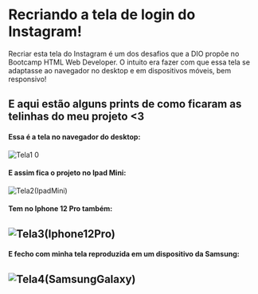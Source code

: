 # Recriando a tela de login do Instagram!

Recriar esta tela do Instagram é um dos desafios que a DIO propõe no Bootcamp HTML Web Developer. O intuito era fazer com que essa tela se adaptasse ao navegador no desktop e em dispositivos móveis, bem responsivo!

## E aqui estão alguns prints de como ficaram as telinhas do meu projeto <3

#### Essa é a tela no navegador do desktop:
![Tela1 0](https://user-images.githubusercontent.com/109999267/190832406-40a4f8c9-f677-4b22-a86c-4783ac7c60a7.jpg)

#### E assim fica o projeto no Ipad Mini:
![Tela2(IpadMini)](https://user-images.githubusercontent.com/109999267/190832374-ad2feefb-eb1a-4317-98c3-a1b387099fe8.png)

#### Tem no Iphone 12 Pro também:
## ![Tela3(Iphone12Pro)](https://user-images.githubusercontent.com/109999267/190832347-1d86153f-459e-4d79-a9be-957f8aff769e.png)

#### E fecho com minha tela reproduzida em um dispositivo da Samsung:
## ![Tela4(SamsungGalaxy)](https://user-images.githubusercontent.com/109999267/190832280-47007181-41f7-4edc-b4b4-83aa2e4c9f74.png)
